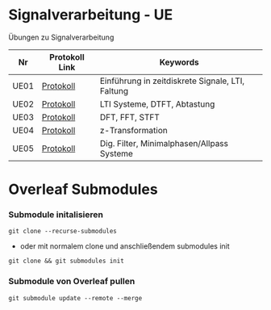 # Signalverarbeitung - UE

Übungen zu Signalverarbeitung

| Nr | Protokoll Link | Keywords |
| - | - | - |
| UE01 | [Protokoll](UE01/Signalverarbeitung_UE01.pdf) | Einführung in zeitdiskrete Signale, LTI, Faltung |
| UE02 | [Protokoll](UE02/Signalverarbeitung_UE02.pdf) | LTI Systeme, DTFT, Abtastung |
| UE03 | [Protokoll](UE03/Signalverarbeitung_UE03.pdf) | DFT, FFT, STFT |
| UE04 | [Protokoll](UE04/Signalverarbeitung_UE04.pdf) | z-Transformation |
| UE05 | [Protokoll](UE05/Signalverarbeitung_UE05.pdf) | Dig. Filter, Minimalphasen/Allpass Systeme |

# Overleaf Submodules

### Submodule initalisieren

`git clone --recurse-submodules`

- oder mit normalem clone und anschließendem submodules init

`git clone && git submodules init`

### Submodule von Overleaf pullen

`git submodule update --remote --merge`


